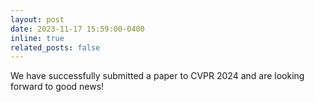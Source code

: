 ```yaml
---
layout: post
date: 2023-11-17 15:59:00-0400
inline: true
related_posts: false
---
```


We have successfully submitted a paper to CVPR 2024 and are looking forward to good news!